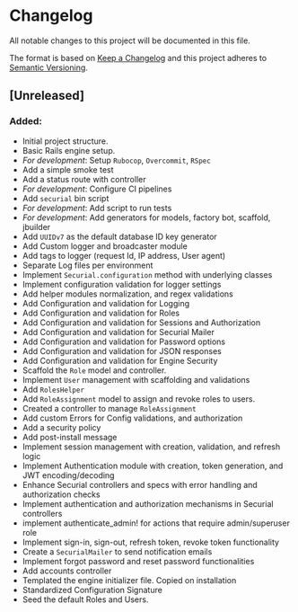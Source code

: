 # Changelog

All notable changes to this project will be documented in this file.

The format is based on [Keep a Changelog](https://keepachangelog.com/en/1.1.0/)
and this project adheres to [Semantic Versioning](https://semver.org/spec/v2.0.0.html).

## [Unreleased]

### Added:

- Initial project structure.
- Basic Rails engine setup.
- _For development_: Setup `Rubocop`, `Overcommit`, `RSpec`
- Add a simple smoke test
- Add a status route with controller
- _For development_: Configure CI pipelines
- Add `securial` bin script
- _For development_: Add script to run tests
- _For development_: Add generators for models, factory bot, scaffold, jbuilder
- Add `UUIDv7` as the default database ID key generator
- Add Custom logger and broadcaster module
- Add tags to logger (request Id, IP address, User agent)
- Separate Log files per environment
- Implement `Securial.configuration` method with underlying classes
- Implement configuration validation for logger settings
- Add helper modules normalization, and regex validations
- Add Configuration and validation for Logging
- Add Configuration and validation for Roles
- Add Configuration and validation for Sessions and Authorization
- Add Configuration and validation for Securial Mailer
- Add Configuration and validation for Password options
- Add Configuration and validation for JSON responses
- Add Configuration and validation for Engine Security
- Scaffold the `Role` model and controller.
- Implement `User` management with scaffolding and validations
- Add `RolesHelper`
- Add `RoleAssignment` model to assign and revoke roles to users.
- Created a controller to manage `RoleAssignment`
- Add custom Errors for Config validations, and authorization
- Add a security policy
- Add post-install message
- Implement session management with creation, validation, and refresh logic
- Implement Authentication module with creation, token generation, and JWT encoding/decoding
- Enhance Securial controllers and specs with error handling and authorization checks
- Implement authentication and authorization mechanisms in Securial controllers
- implement authenticate_admin! for actions that require admin/superuser role
- Implement sign-in, sign-out, refresh token, revoke token functionality
- Create a `SecurialMailer` to send notification emails
- Implement forgot password and reset password functionalities
- Add accounts controller
- Templated the engine initializer file. Copied on installation
- Standardized Configuration Signature
- Seed the default Roles and Users.
